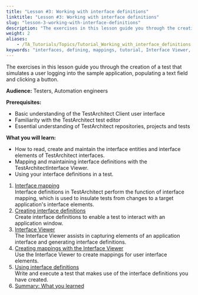 ```yaml
--- 
title: "Lesson #3: Working with interface definitions"
linktitle: "Lesson #3: Working with interface definitions"
slug: "lesson-3-working-with-interface-definitions"
description: "The exercises in this lesson guide you through the creation of a test that simulates a user logging into the sample application, populating a text field and clicking a button. Audience: Testers, ..."
weight: 2
aliases: 
    - /TA_Tutorials/Topics/Tutorial_Working_with_interface_definitions.html
keywords: "interfaces, defining, mappings, tutorial, Interface Viewer, Application Under Test, interfacing to"
---
```


The exercises in this lesson guide you through the creation of a test that simulates a user logging into the sample application, populating a text field and clicking a button.

**Audience:** Testers, Automation engineers

**Prerequisites:**

-   Basic understanding of the TestArchitect Client user interface
-   Familiarity with the TestArchitect test editor
-   Essential understanding of TestArchitect repositories, projects and tests

**What you will learn:**

-   How to read, create and maintain the interface entities and interface elements of TestArchitect interfaces.
-   Mapping and maintaining interface definitions with the TestArchitectInterface Viewer.
-   Using your interface definitions in a test.

1.  [Interface mapping](/testarchitect-tutorial/part-2-becoming-a-testarchitect-power-user/lesson-3-working-with-interface-definitions/interface-mapping)  
Interface definitions in TestArchitect perform the function of interface mapping, which is used to insulate tests from changes to a target application's interface elements.
2.  [Creating interface definitions](/testarchitect-tutorial/part-2-becoming-a-testarchitect-power-user/lesson-3-working-with-interface-definitions/creating-interface-definitions)  
Create interface definitions to enable a test to interact with an application window.
3.  [Interface Viewer](/testarchitect-tutorial/part-2-becoming-a-testarchitect-power-user/lesson-3-working-with-interface-definitions/interface-viewer)  
The Interface Viewer assists in capturing elements of an application interface and generating interface definitions.
4.  [Creating mappings with the Interface Viewer](/testarchitect-tutorial/part-2-becoming-a-testarchitect-power-user/lesson-3-working-with-interface-definitions/creating-mappings-with-the-interface-viewer)  
Use the Interface Viewer to create mappings for user interface elements.
5.  [Using interface definitions](/testarchitect-tutorial/part-2-becoming-a-testarchitect-power-user/lesson-3-working-with-interface-definitions/using-interface-definitions)  
Write and execute a test that makes use of the interface definitions you have created.
6.  [Summary: What you learned](/testarchitect-tutorial/part-2-becoming-a-testarchitect-power-user/lesson-3-working-with-interface-definitions/summary-what-you-learned)  





